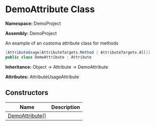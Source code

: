 # DemoAttribute Class

**Namespace:** DemoProject

**Assembly:** DemoProject

An example of an customa attribute class for methods

```csharp
[AttributeUsage(AttributeTargets.Method | AttributeTargets.All)]
public class DemoAttribute : Attribute
```

**Inheritance:** Object → Attribute → DemoAttribute

**Attributes:** AttributeUsageAttribute

## Constructors

| Name                                             | Description |
| ------------------------------------------------ | ----------- |
| [DemoAttribute()](DemoAttribute-constructors.md) |             |
